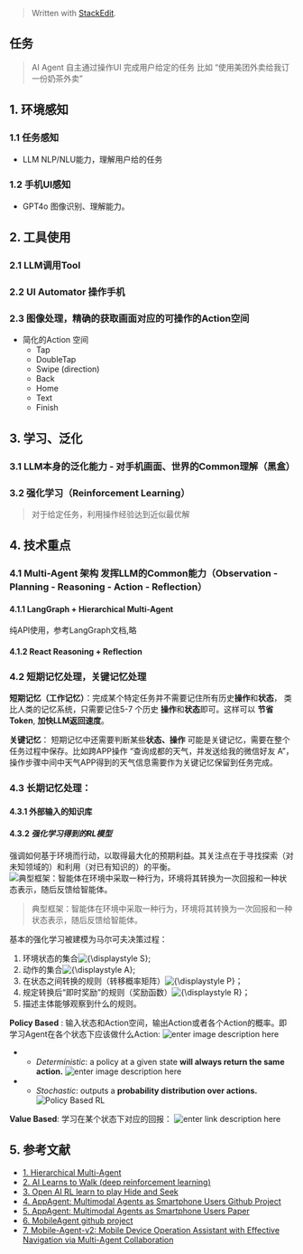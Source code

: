 


> Written with [StackEdit](https://stackedit.io/).

## 任务
> AI Agent 自主通过操作UI 完成用户给定的任务 比如 “使用美团外卖给我订一份奶茶外卖”

## 1. 环境感知
### 1.1 任务感知
* LLM NLP/NLU能力，理解用户给的任务
### 1.2 手机UI感知
* GPT4o 图像识别、理解能力。

## 2. 工具使用
### 2.1 LLM调用Tool
### 2.2 UI Automator 操作手机
### 2.3 图像处理，精确的获取画面对应的可操作的Action空间
* 简化的Action 空间
	* Tap
	* DoubleTap
	* Swipe (direction)
	* Back
	* Home
	* Text
	* Finish

## 3. 学习、泛化
### 3.1 LLM本身的泛化能力 - 对手机画面、世界的Common理解（黑盒）
### 3.2 强化学习（Reinforcement Learning）
> 对于给定任务，利用操作经验达到近似最优解

## 4. 技术重点
### 4.1 Multi-Agent 架构 发挥LLM的Common能力（Observation - Planning - Reasoning - Action - Reflection）
#### 4.1.1 LangGraph + Hierarchical Multi-Agent
纯API使用，参考LangGraph文档,略
#### 4.1.2 React Reasoning + Reflection
### 4.2 短期记忆处理，关键记忆处理
**短期记忆（工作记忆）**：完成某个特定任务并不需要记住所有历史**操作**和**状态**， 类比人类的记忆系统，只需要记住5-7 个历史 **操作**和**状态**即可。这样可以 **节省Token**, **加快LLM返回速度**。

**关键记忆**： 短期记忆中还需要判断某些**状态、操作** 可能是关键记忆，需要在整个任务过程中保存。比如跨APP操作 “查询成都的天气，并发送给我的微信好友 A”， 操作步骤中间中天气APP得到的天气信息需要作为关键记忆保留到任务完成。
### 4.3 长期记忆处理：
#### 4.3.1 外部输入的知识库
#### 4.3.2 ***强化学习得到的RL模型***
强调如何基于环境而行动，以取得最大化的预期利益。其关注点在于寻找探索（对未知领域的）和利用（对已有知识的）的平衡。
![典型框架：智能体在环境中采取一种行为，环境将其转换为一次回报和一种状态表示，随后反馈给智能体。](https://upload.wikimedia.org/wikipedia/commons/thumb/1/1b/Reinforcement_learning_diagram.svg/375px-Reinforcement_learning_diagram.svg.png)

> 典型框架：智能体在环境中采取一种行为，环境将其转换为一次回报和一种状态表示，随后反馈给智能体。

基本的强化学习被建模为马尔可夫决策过程：

1.  环境状态的集合![{\displaystyle S}](https://wikimedia.org/api/rest_v1/media/math/render/svg/4611d85173cd3b508e67077d4a1252c9c05abca2);
2.  动作的集合![{\displaystyle A}](https://wikimedia.org/api/rest_v1/media/math/render/svg/7daff47fa58cdfd29dc333def748ff5fa4c923e3);
3.  在状态之间转换的规则（转移概率矩阵）![{\displaystyle P}](https://wikimedia.org/api/rest_v1/media/math/render/svg/b4dc73bf40314945ff376bd363916a738548d40a)；
4.  规定转换后“即时奖励”的规则（奖励函数）![{\displaystyle R}](https://wikimedia.org/api/rest_v1/media/math/render/svg/4b0bfb3769bf24d80e15374dc37b0441e2616e33)；
5.  描述主体能够观察到什么的规则。

**Policy Based** : 输入状态和Action空间，输出Action或者各个Action的概率。即学习Agent在各个状态下应该做什么Action:
![enter image description here](https://miro.medium.com/v2/resize:fit:720/format:webp/1*F1btD4VBjq66HAz_hzngOg.jpeg)

* -   _Deterministic_: a policy at a given state  **will always return the same action.**
![enter image description here](https://miro.medium.com/v2/resize:fit:720/format:webp/1*Yaw0uCoQf1HFjVhu_ETVsw.jpeg)
* -   _Stochastic_: outputs a  **probability distribution over actions.**
![Policy Based RL](https://miro.medium.com/v2/resize:fit:720/format:webp/1*Y8o17gdqUdpxy0Ko2EJ0ZA.png)


**Value Based**: 学习在某个状态下对应的回报：
![enter link description here](https://miro.medium.com/v2/resize:fit:720/format:webp/1*wqiFCC7kERiI1W_gm71JMQ.jpeg)

## 5. 参考文献
* [1. Hierarchical Multi-Agent](https://langchain-ai.github.io/langgraph/tutorials/multi_agent/hierarchical_agent_teams/)
* [2. AI Learns to Walk (deep reinforcement learning)](https://www.youtube.com/watch?v=L_4BPjLBF4E)
* [3. Open AI RL learn to play Hide and Seek](https://www.youtube.com/watch?v=Lu56xVlZ40M)
* [4. AppAgent: Multimodal Agents as Smartphone Users Github Project](https://appagent-official.github.io/)
* [5. AppAgent: Multimodal Agents as Smartphone Users Paper](https://arxiv.org/pdf/2312.13771.pdf)
* [6. MobileAgent github project](https://github.com/X-PLUG/MobileAgent)
* [7. Mobile-Agent-v2: Mobile Device Operation Assistant with Effective Navigation via Multi-Agent Collaboration](https://arxiv.org/abs/2406.01014)
<!--stackedit_data:
eyJoaXN0b3J5IjpbLTE2OTY5MzkxNDEsMTA2NzI2MzExMiwtMT
QwNDQ4ODM1LDE0NzYyMDM2MSw5MTkyNzcwOTEsNTY0ODM2MTIw
LC0zNzIwMTM5NzQsLTczODI0MjQ1NCw4OTU4Njc5MTMsMTg0Mj
M5ODY4OCwxNzM0MzI2ODQ2LC0xNTEyOTkxNzYzXX0=
-->